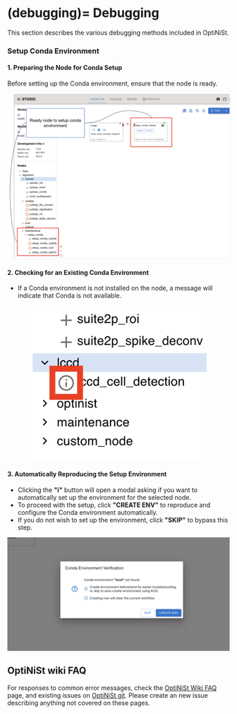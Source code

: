 (debugging)=
Debugging
=================
This section describes the various debugging methods included in OptiNiSt.

### Setup Conda Environment

#### 1. Preparing the Node for Conda Setup

Before setting up the Conda environment, ensure that the node is ready.

<p align="left">
  <img src="../_static/other/snakemake_node_ready_first.png" alt="Node Ready for Conda Setup" />
</p>

#### 2. Checking for an Existing Conda Environment

- If a Conda environment is not installed on the node, a message will indicate that Conda is not available.

<p align="center">
  <img width="400px" src="../_static/other/snakemake_node_ready_second.png" alt="No Conda Environment Installed" />
</p>

#### 3. Automatically Reproducing the Setup Environment

- Clicking the **"i"** button will open a modal asking if you want to automatically set up the environment for the selected node.
- To proceed with the setup, click **"CREATE ENV"** to reproduce and configure the Conda environment automatically.
- If you do not wish to set up the environment, click **"SKIP"** to bypass this step.

<p align="left">
  <img src="../_static/other/snakemake_node_ready_third.png" alt="Reproduce Conda Setup" />
</p>

<!-- ## 3. IPython notebooks

OptiNiSt provides several ipynb notebooks in the notebooks folder: caiman.ipynb, suite2p.ipynb, lccd.ipynb. These may be used for assessing where in the code

### Parameter conversion notebook
In the upgrade to OptiNiSt version 2, the parameter input structure was reorganised. Workflows created in  OptiNiSt version 1 and reproduced in version 2, as well as [workflow.yaml](ImportWorkflowYaml) produced and saved in version 1 and imported in version 2, will not work.

To reproduce a version 1 Workflow, a conversion script is provided, in the form of a IPython notebook. Follow this procedure:
1. Download workflow from Record tab
2. Open notebooks/yaml-converter.ipynb
3. Setup environment following instructions at the top of yaml-converter.ipynb
4. Convert files using the section at the bottom of yaml-converter.ipynb
```python
input_file = ".yaml"
output_file = ".yaml" # any name you want
convert_workflow_file(input_file, output_file)
``` -->

## OptiNiSt wiki FAQ

For responses to common error messages, check the [OptiNiSt Wiki FAQ](https://github.com/oist/optinist/wiki/FAQ) page, and existing issues on [OptiNiSt git](https://github.com/oist/optinist/issues). Please create an new issue describing anything not covered on these pages.
